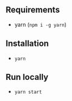 ## Requirements

- yarn (`npm i -g yarn`)

## Installation

- `yarn`

## Run locally

- `yarn start`